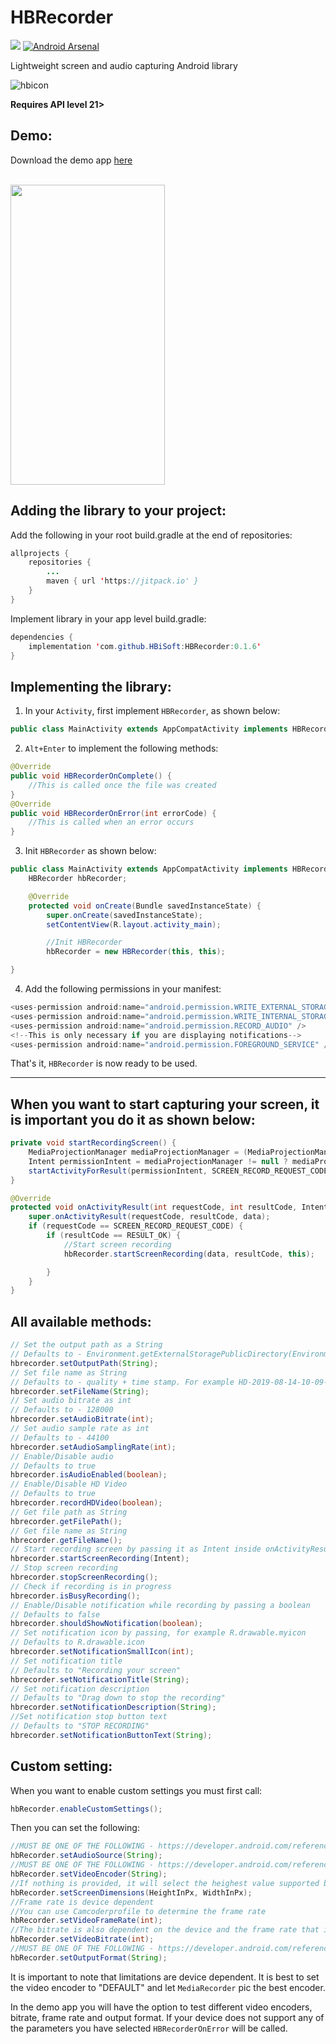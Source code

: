# HBRecorder
[![](https://jitpack.io/v/HBiSoft/HBRecorder.svg)](https://jitpack.io/#HBiSoft/HBRecorder)
[![Android Arsenal]( https://img.shields.io/badge/Android%20Arsenal-HBRecorder-green.svg?style=flat )]( https://android-arsenal.com/details/1/7897 )

Lightweight screen and audio capturing Android library

![hbicon](https://user-images.githubusercontent.com/35602540/63006287-7df6e500-be7e-11e9-82b6-40814d8201df.png)


**Requires API level 21>**

Demo:
---

Download the demo app [here](https://github.com/HBiSoft/HBRecorder/releases/download/0.1.6/HBRecorderDemo.apk)

</br>

<image src="https://user-images.githubusercontent.com/35602540/66485516-3e78fd80-eaa9-11e9-9fea-f59bfa7c1389.gif" width="247" height="480" >

**Adding the library to your project:**
---
Add the following in your root build.gradle at the end of repositories:

```java
allprojects {
    repositories {
        ...
        maven { url 'https://jitpack.io' }	    
    }
}
```
    
Implement library in your app level build.gradle:

```java
dependencies {
    implementation 'com.github.HBiSoft:HBRecorder:0.1.6'
}
```
    

**Implementing the library:**
--- 
1. In your `Activity`, first implement `HBRecorder`, as shown below:

```java
public class MainActivity extends AppCompatActivity implements HBRecorderListener {
```

2. `Alt+Enter` to implement the following methods:

```java
@Override
public void HBRecorderOnComplete() {
    //This is called once the file was created
}
@Override
public void HBRecorderOnError(int errorCode) {
    //This is called when an error occurs
}
```
    
3. Init `HBRecorder` as shown below:
```java
public class MainActivity extends AppCompatActivity implements HBRecorderListener {
    HBRecorder hbRecorder;

    @Override
    protected void onCreate(Bundle savedInstanceState) {
        super.onCreate(savedInstanceState);
        setContentView(R.layout.activity_main);     

        //Init HBRecorder
        hbRecorder = new HBRecorder(this, this);        

}
```
    
4. Add the following permissions in your manifest:
```java
<uses-permission android:name="android.permission.WRITE_EXTERNAL_STORAGE" />
<uses-permission android:name="android.permission.WRITE_INTERNAL_STORAGE" />
<uses-permission android:name="android.permission.RECORD_AUDIO" />
<!--This is only necessary if you are displaying notifications-->
<uses-permission android:name="android.permission.FOREGROUND_SERVICE" />
```   

That's it, `HBRecorder` is now ready to be used.

---

When you want to start capturing your screen, it is important you do it as shown below:
---
```java
private void startRecordingScreen() {
    MediaProjectionManager mediaProjectionManager = (MediaProjectionManager) getSystemService(Context.MEDIA_PROJECTION_SERVICE);
    Intent permissionIntent = mediaProjectionManager != null ? mediaProjectionManager.createScreenCaptureIntent() : null;
    startActivityForResult(permissionIntent, SCREEN_RECORD_REQUEST_CODE);
}

@Override
protected void onActivityResult(int requestCode, int resultCode, Intent data) {
    super.onActivityResult(requestCode, resultCode, data);
    if (requestCode == SCREEN_RECORD_REQUEST_CODE) {
        if (resultCode == RESULT_OK) {
            //Start screen recording
            hbRecorder.startScreenRecording(data, resultCode, this);

        }
    }
}
```


All available methods:
---
```java
// Set the output path as a String
// Defaults to - Environment.getExternalStoragePublicDirectory(Environment.DIRECTORY_MOVIES)
hbrecorder.setOutputPath(String);
// Set file name as String
// Defaults to - quality + time stamp. For example HD-2019-08-14-10-09-58.mp4
hbrecorder.setFileName(String);
// Set audio bitrate as int
// Defaults to - 128000
hbrecorder.setAudioBitrate(int);
// Set audio sample rate as int 
// Defaults to - 44100
hbrecorder.setAudioSamplingRate(int);
// Enable/Disable audio
// Defaults to true
hbrecorder.isAudioEnabled(boolean);
// Enable/Disable HD Video
// Defaults to true
hbrecorder.recordHDVideo(boolean);
// Get file path as String
hbrecorder.getFilePath();
// Get file name as String
hbrecorder.getFileName();
// Start recording screen by passing it as Intent inside onActivityResult
hbrecorder.startScreenRecording(Intent);
// Stop screen recording
hbrecorder.stopScreenRecording();
// Check if recording is in progress
hbrecorder.isBusyRecording();
// Enable/Disable notification while recording by passing a boolean
// Defaults to false
hbrecorder.shouldShowNotification(boolean);
// Set notification icon by passing, for example R.drawable.myicon
// Defaults to R.drawable.icon
hbrecorder.setNotificationSmallIcon(int);
// Set notification title 
// Defaults to "Recording your screen"
hbrecorder.setNotificationTitle(String);
// Set notification description
// Defaults to "Drag down to stop the recording"
hbrecorder.setNotificationDescription(String);
//Set notification stop button text
// Defaults to "STOP RECORDING"
hbrecorder.setNotificationButtonText(String);
```

Custom setting:
---
When you want to enable custom settings you must first call:
```java
hbRecorder.enableCustomSettings();
```
Then you can set the following:
```java
//MUST BE ONE OF THE FOLLOWING - https://developer.android.com/reference/android/media/MediaRecorder.AudioSource.html
hbRecorder.setAudioSource(String);
//MUST BE ONE OF THE FOLLOWING - https://developer.android.com/reference/android/media/MediaRecorder.VideoEncoder.html
hbRecorder.setVideoEncoder(String);
//If nothing is provided, it will select the heighest value supported by your device
hbRecorder.setScreenDimensions(HeightInPx, WidthInPx);
//Frame rate is device dependent
//You can use Camcoderprofile to determine the frame rate
hbRecorder.setVideoFrameRate(int);
//The bitrate is also dependent on the device and the frame rate that is set
hbRecorder.setVideoBitrate(int);
//MUST BE ONE OF THE FOLLOWING - https://developer.android.com/reference/android/media/MediaRecorder.OutputFormat.html
hbRecorder.setOutputFormat(String);
```

It is important to note that limitations are device dependent. It is best to set the video encoder to "DEFAULT" and let `MediaRecorder` pic the best encoder.

In the demo app you will have the option to test different video encoders, bitrate, frame rate and output format. If your device does not support any of the parameters you have selected `HBRecorderOnError` will be called.
